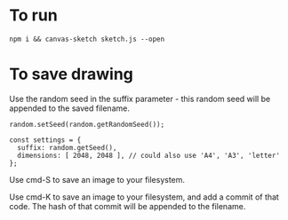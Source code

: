 # To run

```
npm i && canvas-sketch sketch.js --open
```

# To save drawing

Use the random seed in the suffix parameter - this random seed will be appended to the saved filename.

```
random.setSeed(random.getRandomSeed());

const settings = {
  suffix: random.getSeed(),
  dimensions: [ 2048, 2048 ], // could also use 'A4', 'A3', 'letter'
};
```

Use cmd-S to save an image to your filesystem.

Use cmd-K to save an image to your filesystem, and add a commit of that code. The hash of that commit will be appended to the filename.